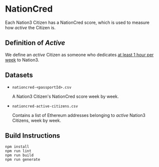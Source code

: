 # NationCred

Each Nation3 Citizen has a NationCred score, which is used to measure how _active_ the Citizen is.

## Definition of _Active_

We define an _active_ Citizen as someone who dedicates [at least 1 hour per week](https://forum.nation3.org/t/proposal-set-q4-2022-goals/747) to Nation3.

## Datasets

- `nationcred-<passportId>.csv`

  A Nation3 Citizen's NationCred score week by week.

- `nationcred-active-citizens.csv`

  Contains a list of Ethereum addresses belonging to _active_ Nation3 Citizens, week by week.

## Build Instructions

```
npm install
npm run lint
npm run build
npm run generate
```
